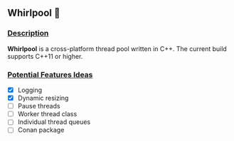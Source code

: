 ## Whirlpool :ocean:
### <ins>Description</ins>
**Whirlpool** is a cross-platform thread pool written in C++. The current build supports C++11 or higher.

### <ins>Potential Features Ideas</ins>
- [x] Logging
- [x] Dynamic resizing
- [ ] Pause threads
- [ ] Worker thread class
- [ ] Individual thread queues
- [ ] Conan package
